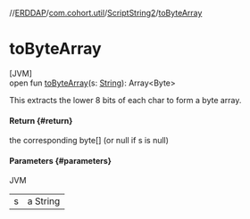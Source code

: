 //[ERDDAP](../../../index.md)/[com.cohort.util](../index.md)/[ScriptString2](index.md)/[toByteArray](to-byte-array.md)

# toByteArray

[JVM]\
open fun [toByteArray](to-byte-array.md)(s: [String](https://docs.oracle.com/en/java/javase/21/docs/api/java.base/java/lang/String.html)): Array&lt;Byte&gt;

This extracts the lower 8 bits of each char to form a byte array.

#### Return {#return}

the corresponding byte[] (or null if s is null)

#### Parameters {#parameters}

JVM

| | |
|---|---|
| s | a String |